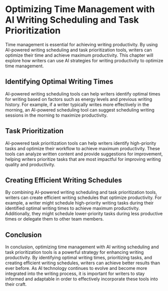 Optimizing Time Management with AI Writing Scheduling and Task Prioritization
================================================================================================================================

Time management is essential for achieving writing productivity. By using AI-powered writing scheduling and task prioritization tools, writers can optimize their time and achieve maximum productivity. This chapter will explore how writers can use AI strategies for writing productivity to optimize time management.

Identifying Optimal Writing Times
---------------------------------

AI-powered writing scheduling tools can help writers identify optimal times for writing based on factors such as energy levels and previous writing history. For example, if a writer typically writes more effectively in the morning, an AI-powered scheduling tool can suggest scheduling writing sessions in the morning to maximize productivity.

Task Prioritization
-------------------

AI-powered task prioritization tools can help writers identify high-priority tasks and optimize their workflow to achieve maximum productivity. These tools can analyze written content and provide suggestions for improvement, helping writers prioritize tasks that are most impactful for improving writing quality and productivity.

Creating Efficient Writing Schedules
------------------------------------

By combining AI-powered writing scheduling and task prioritization tools, writers can create efficient writing schedules that optimize productivity. For example, a writer might schedule high-priority writing tasks during their identified optimal writing times to achieve maximum productivity. Additionally, they might schedule lower-priority tasks during less productive times or delegate them to other team members.

Conclusion
----------

In conclusion, optimizing time management with AI writing scheduling and task prioritization tools is a powerful strategy for enhancing writing productivity. By identifying optimal writing times, prioritizing tasks, and creating efficient writing schedules, writers can achieve better results than ever before. As AI technology continues to evolve and become more integrated into the writing process, it is important for writers to stay informed and adaptable in order to effectively incorporate these tools into their craft.
